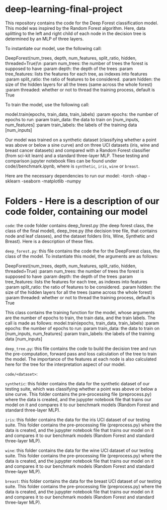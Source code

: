 # deep-learning-final-project

This repository contains the code for the Deep Forest classification model. This model was inspired by the Random Forest algorithm. Here, data splitting to the left and right child of each node in the decision tree is determined by an MLP of three layers.

To instantiate our model, use the following call:

DeepForest(num_trees, depth, num_features, split_ratio, hidden, threaded=True)\n
:param num_trees: the number of trees the forest is supposed to have
:param depth: the depth of the trees
:param tree_features: lists the features for each tree, as indexes into features
:param split_ratio: the ratio of features to be considered.
:param hidden: the size of the hidden layers for all the trees (same across the whole forest)
:param threaded: whether or not to thread the training process, default is True

To train the model, use the following call:

model.train(epochs, train_data, train_labels)
:param epochs: the number of epochs to run
:param train_data: the data to train on [num_inputs, num_features]
:param train_labels: the labels of the training data [num_inputs]

Our model was trained on a synthetic dataset (classifying whether a point was above or below a sine curve) and on three UCI datasets (iris, wine and breast cancer datasets) and compared with a Random Forest classifier (from sci-kit learn) and a standard three-layer MLP. These testing and comparison jupyter notebook files can be found under code/<dataset>/benchmark.ipynb, where <dataset> is `synthetic`, `iris`, `wine` or `breast`.

Here are the necessary dependencies to run our model:
-torch
-shap
-sklearn
-seaborn
-matplotlib
-numpy

# Folders - Here is a description of our code folder, containing our model

`code`: the code folder contains deep_forest.py (the deep forest class, the class of the final model), deep_tree.py (the decision tree file, that contains node and leaf classes), and the dataset folders (Iris, Wine, Synthetic and Breast). Here is a description of these files.

	
`deep_forest.py`: this file contains the code the for the DeepForest class, the class of the model. To instantiate this model, the arguments are as follows: 

DeepForest(num_trees, depth, num_features, split_ratio, hidden, threaded=True)
:param num_trees: the number of trees the forest is supposed to have
:param depth: the depth of the trees
:param tree_features: lists the features for each tree, as indexes into features
:param split_ratio: the ratio of features to be considered.
:param hidden: the size of the hidden layers for all the trees (same across the whole forest)
:param threaded: whether or not to thread the training process, default is True

This class contains the training function for the model, whose arguments are the number of epochs to train, the train data, and the train labels. The call is made as follows:
model.train(epochs, train_data, train_labels)
:param epochs: the number of epochs to run
:param train_data: the data to train on [num_inputs, num_features]
:param train_labels: the labels of the training data [num_inputs]


`deep_tree.py`: this file contains the code to build the decision tree and run the pre-computation, forward pass and loss calculation of the tree to train the model. The importance of the features at each node is also calculated here for the tree for the interpretation aspect of our model.


`code/<dataset>`:


`synthetic`: this folder contains the data for the synthetic dataset of our testing suite, which was classifying whether a point was above or below a sine curve. This folder contains the pre-processing file (preprocess.py) where the data is created, and the jupypter notebook file that trains our model on it and compares it to our benchmark models (Random Forest and standard three-layer MLP).


`iris`: this folder contains the data for the iris UCI dataset of our testing suite. This folder contains the pre-processing file (preprocess.py) where the data is created, and the jupypter notebook file that trains our model on it and compares it to our benchmark models (Random Forest and standard three-layer MLP).

`wine`: this folder contains the data for the wine UCI dataset of our testing suite. This folder contains the pre-processing file (preprocess.py) where the data is created, and the jupypter notebook file that trains our model on it and compares it to our benchmark models (Random Forest and standard three-layer MLP).

`breast`: this folder contains the data for the breast UCI dataset of our testing suite. This folder contains the pre-processing file (preprocess.py) where the data is created, and the jupypter notebook file that trains our model on it and compares it to our benchmark models (Random Forest and standard three-layer MLP).
